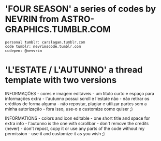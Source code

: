 # 'FOUR SEASON' a series of codes by NEVRIN from ASTRO-GRAPHICS.TUMBLR.COM

    personal tumblr: carslagan.tumblr.com
    code tumblr: nevrinscode.tumblr.com
    codepen: @nevvrin
    
  # 'L'ESTATE / L'AUTUNNO' a thread template with two versions
  INFORMAÇÕES
    - cores e imagem editáveis
    - um título curto e espaço para informações extra
    - l'autunno possui scroll e l'estate não
    - não retirar os créditos de forma alguma
    - não repostar, plagiar e utilizar partes sem a minha autorização
    - fora isso, use-o e customize como quiser ;)

  INFORMATIONS
    - colors and icon editable 
    - one short title and space for extra info
    - l'autunno is the one with scrollbar
    - don't remove the credits (never)
    - don't repost, copy it or use any parts of the code without my permission
    - use it and customize it as you wish ;)
